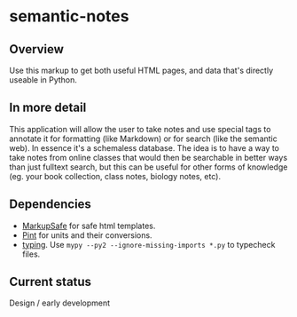 # semantic-notes

## Overview

Use this markup to get both useful HTML pages, and data that's directly useable in Python.

## In more detail

This application will allow the user to take notes and use special
tags to annotate it for formatting (like Markdown) or for search (like
the semantic web). In essence it's a schemaless database. The idea is
to have a way to take notes from online classes that would then be
searchable in better ways than just fulltext search, but this can be
useful for other forms of knowledge (eg. your book collection, class
notes, biology notes, etc).

## Dependencies

* [MarkupSafe](https://pypi.python.org/pypi/MarkupSafe) for safe html templates.
* [Pint](http://pint.readthedocs.io/en/0.8.1/) for units and their conversions.
* [typing](http://mypy.readthedocs.io/en/latest/python2.html). Use `mypy --py2 --ignore-missing-imports *.py` to typecheck files.


## Current status

Design / early development
